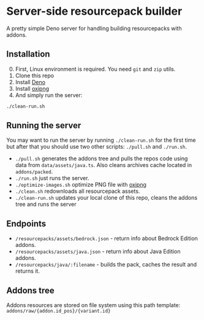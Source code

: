 # Server-side resourcepack builder

A pretty simple Deno server for handling building resourcepacks with addons.

## Installation

0. First, Linux environment is required. You need `git` and `zip` utils.
1. Clone this repo
2. Install [Deno](https://deno.land/#installation)
3. Install [oxipng][oxipng]
4. And simply run the server:

```bash
./clean-run.sh
```

## Running the server

You may want to run the server by running `./clean-run.sh` for the first time but after that you should use two other scripts: `./pull.sh` and `./run.sh`.

- `./pull.sh` generates the addons tree and pulls the repos code using data from `data/assets/java.ts`. Also cleans archives cache located in `addons/packed`.
- `./run.sh` just runs the server.
- `./optimize-images.sh` optimize PNG file with [oxipng][oxipng]
- `./clean.sh` redownloads all resourcepack assets.
- `./clean-run.sh` updates your local clone of this repo, cleans the addons tree and runs the server

## Endpoints

- `/resourcepacks/assets/bedrock.json` - return info about Bedrock Edition addons.
- `/resourcepacks/assets/java.json` - return info about Java Edition addons.
- `/resourcepacks/java/:filename` - builds the pack, caches the result and returns it.

## Addons tree

Addons resources are stored on file system using this path template: `addons/raw/{addon.id_pos}/{variant.id}`

[oxipng]: https://github.com/shssoichiro/oxipng
